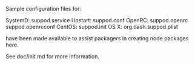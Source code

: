 Sample configuration files for:

SystemD: suppod.service
Upstart: suppod.conf
OpenRC:  suppod.openrc
         suppod.openrcconf
CentOS:  suppod.init
OS X:    org.dash.suppod.plist

have been made available to assist packagers in creating node packages here.

See doc/init.md for more information.
